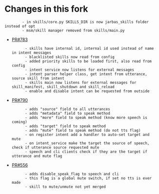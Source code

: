 # Changes in this fork

            - in skills/core.py SKILLS_DIR is now jarbas_skills folder instead of opt
            - msm/skill manager removed from skills/main.py


- [PR#783](https://github.com/MycroftAI/mycroft-core/pull/783)

            - skills have internal id, internal id used instead of name in intent messages
            - blacklisted skills now read from config
            - added priority skills to be loaded first, also read from config
            - intent service now listens for external messages
            - intent parser helper class, get intent from utterance, source skill from intent
            - skills main now listens for external messages for skill_manifest, skill_shutdown and skill_reload
            - enable and disable intent can be requested from outside

- [PR#790](https://github.com/MycroftAI/mycroft-core/pull/790)

            - adds "source" field to all utterances
            - adds "metadata" field to speak method
            - adds "more" field to speak method (know more speech is coming)
            - adds "target" field to speak method
            - adds "mute" field to speak method (do not tts flag)
            - on register intent add a handler to auto-set target and mute
            - on intent_service make the target the source of speech, check if utterance source requested mute
            - speech and cli clients check if they are the target if utterance and mute flag

- [PR#556](https://github.com/MycroftAI/mycroft-core/pull/556)

            - adds disable_speak_flag to speech and cli
            - this flag is a global mute switch, if set no tts is ever made
            - skill to mute/unmute not yet merged